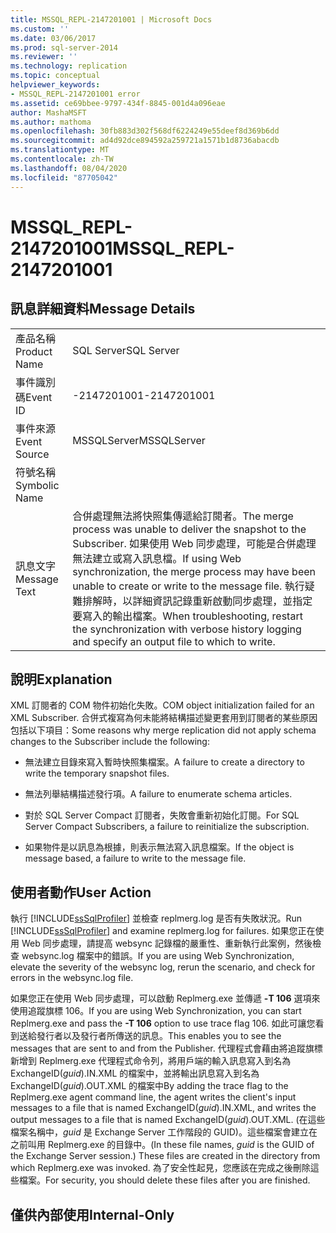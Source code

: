 ```yaml
---
title: MSSQL_REPL-2147201001 | Microsoft Docs
ms.custom: ''
ms.date: 03/06/2017
ms.prod: sql-server-2014
ms.reviewer: ''
ms.technology: replication
ms.topic: conceptual
helpviewer_keywords:
- MSSQL_REPL-2147201001 error
ms.assetid: ce69bbee-9797-434f-8845-001d4a096eae
author: MashaMSFT
ms.author: mathoma
ms.openlocfilehash: 30fb883d302f568df6224249e55deef8d369b6dd
ms.sourcegitcommit: ad4d92dce894592a259721a1571b1d8736abacdb
ms.translationtype: MT
ms.contentlocale: zh-TW
ms.lasthandoff: 08/04/2020
ms.locfileid: "87705042"
---
```

# <a name="mssql_repl-2147201001"></a><span data-ttu-id="b5069-102">MSSQL_REPL-2147201001</span><span class="sxs-lookup"><span data-stu-id="b5069-102">MSSQL_REPL-2147201001</span></span>
    
## <a name="message-details"></a><span data-ttu-id="b5069-103">訊息詳細資料</span><span class="sxs-lookup"><span data-stu-id="b5069-103">Message Details</span></span>  
  
|||  
|-|-|  
|<span data-ttu-id="b5069-104">產品名稱</span><span class="sxs-lookup"><span data-stu-id="b5069-104">Product Name</span></span>|<span data-ttu-id="b5069-105">SQL Server</span><span class="sxs-lookup"><span data-stu-id="b5069-105">SQL Server</span></span>|  
|<span data-ttu-id="b5069-106">事件識別碼</span><span class="sxs-lookup"><span data-stu-id="b5069-106">Event ID</span></span>|<span data-ttu-id="b5069-107">-2147201001</span><span class="sxs-lookup"><span data-stu-id="b5069-107">-2147201001</span></span>|  
|<span data-ttu-id="b5069-108">事件來源</span><span class="sxs-lookup"><span data-stu-id="b5069-108">Event Source</span></span>|<span data-ttu-id="b5069-109">MSSQLServer</span><span class="sxs-lookup"><span data-stu-id="b5069-109">MSSQLServer</span></span>|  
|<span data-ttu-id="b5069-110">符號名稱</span><span class="sxs-lookup"><span data-stu-id="b5069-110">Symbolic Name</span></span>||  
|<span data-ttu-id="b5069-111">訊息文字</span><span class="sxs-lookup"><span data-stu-id="b5069-111">Message Text</span></span>|<span data-ttu-id="b5069-112">合併處理無法將快照集傳遞給訂閱者。</span><span class="sxs-lookup"><span data-stu-id="b5069-112">The merge process was unable to deliver the snapshot to the Subscriber.</span></span> <span data-ttu-id="b5069-113">如果使用 Web 同步處理，可能是合併處理無法建立或寫入訊息檔。</span><span class="sxs-lookup"><span data-stu-id="b5069-113">If using Web synchronization, the merge process may have been unable to create or write to the message file.</span></span> <span data-ttu-id="b5069-114">執行疑難排解時，以詳細資訊記錄重新啟動同步處理，並指定要寫入的輸出檔案。</span><span class="sxs-lookup"><span data-stu-id="b5069-114">When troubleshooting, restart the synchronization with verbose history logging and specify an output file to which to write.</span></span>|  
  
## <a name="explanation"></a><span data-ttu-id="b5069-115">說明</span><span class="sxs-lookup"><span data-stu-id="b5069-115">Explanation</span></span>  
 <span data-ttu-id="b5069-116">XML 訂閱者的 COM 物件初始化失敗。</span><span class="sxs-lookup"><span data-stu-id="b5069-116">COM object initialization failed for an XML Subscriber.</span></span> <span data-ttu-id="b5069-117">合併式複寫為何未能將結構描述變更套用到訂閱者的某些原因包括以下項目：</span><span class="sxs-lookup"><span data-stu-id="b5069-117">Some reasons why merge replication did not apply schema changes to the Subscriber include the following:</span></span>  
  
-   <span data-ttu-id="b5069-118">無法建立目錄來寫入暫時快照集檔案。</span><span class="sxs-lookup"><span data-stu-id="b5069-118">A failure to create a directory to write the temporary snapshot files.</span></span>  
  
-   <span data-ttu-id="b5069-119">無法列舉結構描述發行項。</span><span class="sxs-lookup"><span data-stu-id="b5069-119">A failure to enumerate schema articles.</span></span>  
  
-   <span data-ttu-id="b5069-120">對於 SQL Server Compact 訂閱者，失敗會重新初始化訂閱。</span><span class="sxs-lookup"><span data-stu-id="b5069-120">For SQL Server Compact Subscribers, a failure to reinitialize the subscription.</span></span>  
  
-   <span data-ttu-id="b5069-121">如果物件是以訊息為根據，則表示無法寫入訊息檔案。</span><span class="sxs-lookup"><span data-stu-id="b5069-121">If the object is message based, a failure to write to the message file.</span></span>  
  
## <a name="user-action"></a><span data-ttu-id="b5069-122">使用者動作</span><span class="sxs-lookup"><span data-stu-id="b5069-122">User Action</span></span>  
 <span data-ttu-id="b5069-123">執行 [!INCLUDE[ssSqlProfiler](../../includes/sssqlprofiler-md.md)] 並檢查 replmerg.log 是否有失敗狀況。</span><span class="sxs-lookup"><span data-stu-id="b5069-123">Run [!INCLUDE[ssSqlProfiler](../../includes/sssqlprofiler-md.md)] and examine replmerg.log for failures.</span></span> <span data-ttu-id="b5069-124">如果您正在使用 Web 同步處理，請提高 websync 記錄檔的嚴重性、重新執行此案例，然後檢查 websync.log 檔案中的錯誤。</span><span class="sxs-lookup"><span data-stu-id="b5069-124">If you are using Web Synchronization, elevate the severity of the websync log, rerun the scenario, and check for errors in the websync.log file.</span></span>  
  
 <span data-ttu-id="b5069-125">如果您正在使用 Web 同步處理，可以啟動 Replmerg.exe 並傳遞 **-T 106** 選項來使用追蹤旗標 106。</span><span class="sxs-lookup"><span data-stu-id="b5069-125">If you are using Web Synchronization, you can start Replmerg.exe and pass the **-T 106** option to use trace flag 106.</span></span> <span data-ttu-id="b5069-126">如此可讓您看到送給發行者以及發行者所傳送的訊息。</span><span class="sxs-lookup"><span data-stu-id="b5069-126">This enables you to see the messages that are sent to and from the Publisher.</span></span> <span data-ttu-id="b5069-127">代理程式會藉由將追蹤旗標新增到 Replmerg.exe 代理程式命令列，將用戶端的輸入訊息寫入到名為 ExchangeID(*guid*).IN.XML 的檔案中，並將輸出訊息寫入到名為 ExchangeID(*guid*).OUT.XML 的檔案中</span><span class="sxs-lookup"><span data-stu-id="b5069-127">By adding the trace flag to the Replmerg.exe agent command line, the agent writes the client's input messages to a file that is named ExchangeID(*guid*).IN.XML, and writes the output messages to a file that is named ExchangeID(*guid*).OUT.XML.</span></span> <span data-ttu-id="b5069-128">(在這些檔案名稱中，*guid* 是 Exchange Server 工作階段的 GUID)。這些檔案會建立在之前叫用 Replmerg.exe 的目錄中。</span><span class="sxs-lookup"><span data-stu-id="b5069-128">(In these file names, *guid* is the GUID of the Exchange Server session.) These files are created in the directory from which Replmerg.exe was invoked.</span></span> <span data-ttu-id="b5069-129">為了安全性起見，您應該在完成之後刪除這些檔案。</span><span class="sxs-lookup"><span data-stu-id="b5069-129">For security, you should delete these files after you are finished.</span></span>  
  
## <a name="internal-only"></a><span data-ttu-id="b5069-130">僅供內部使用</span><span class="sxs-lookup"><span data-stu-id="b5069-130">Internal-Only</span></span>  
  
